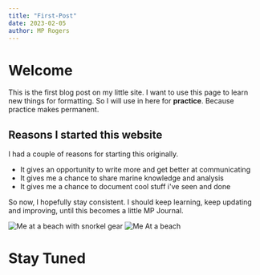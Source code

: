 ```yaml
---
title: "First-Post"
date: 2023-02-05
author: MP Rogers
---
```

# Welcome

This is the first blog post on my little site. I want to use this page to learn new things for formatting.
So I will use in here for **practice**. Because practice makes permanent.

## Reasons I started this website

I had a couple of reasons for starting this originally.
+ It gives an opportunity to write more and get better at communicating
+ It gives me a chance to share marine knowledge and analysis
+ It gives me a chance to document cool stuff i've seen and done

So now, I hopefully stay consistent. I should keep learning, keep updating and improving,
until this becomes a little MP Journal.


![Me at a beach with snorkel gear]("/docs/assets/images/IMG-20230102-WA0023.jpg")
<img src="https://github.com/MP-Rogers/MP-Rogers.github.io/blob/main/docs/assets/images/IMG-20230102-WA0023.jpg" alt ="Me At a beach">


# Stay Tuned
